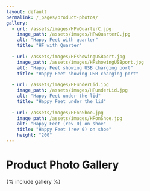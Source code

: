 ```yaml
---
layout: default
permalink: /_pages/product-photos/
gallery:
  - url: /assets/images/HFwQuarterC.jpg
    image_path: /assets/images/HFwQuarterC.jpg
    alt: "Happy Feet with quarter"
    title: "HF with Quarter"
    
  - url: /assets/images/HFshowingUSBport.jpg
    image_path: /assets/images/HFshowingUSBport.jpg
    alt: "Happy Feet showing USB charging port"
    title: "Happy Feet showing USB charging port"
    
  - url: /assets/images/HFunderLid.jpg
    image_path: /assets/images/HFunderLid.jpg
    alt: "Happy Feet under the lid"
    title: "Happy Feet under the lid"
    
  - url: /assets/images/HFonShoe.jpg
    image_path: /assets/images/HFonShoe.jpg
    alt: "Happy Feet (rev 0) on shoe"
    title: "Happy Feet (rev 0) on shoe"
    height: "200"
---
```


# Product Photo Gallery

{% include gallery %}